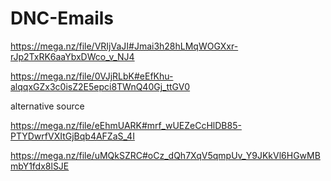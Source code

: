 # DNC-Emails

https://mega.nz/file/VRIjVaJI#Jmai3h28hLMqWOGXxr-rJp2TxRK6aaYbxDWco_v_NJ4

https://mega.nz/file/0VJjRLbK#eEfKhu-alqqxGZx3c0isZ2E5epci8TWnQ40Gj_ttGV0

alternative source

https://mega.nz/file/eEhmUARK#mrf_wUEZeCcHlDB85-PTYDwrfVXItGjBqb4AFZaS_4I

https://mega.nz/file/uMQkSZRC#oCz_dQh7XqV5qmpUv_Y9JKkVl6HGwMBmbY1fdx8lSJE
